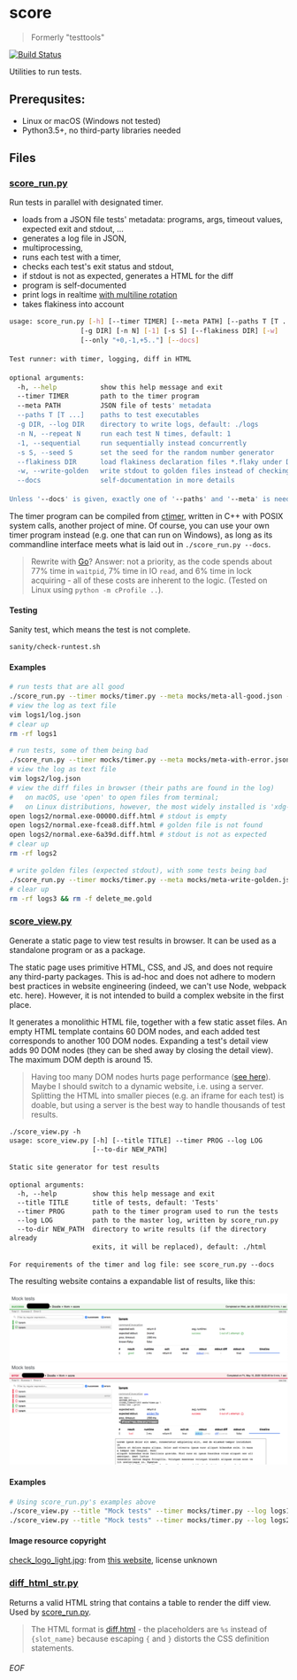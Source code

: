 # score
> Formerly "testtools"

[![Build Status](https://travis-ci.org/Leedehai/score.svg?branch=master)](https://travis-ci.org/Leedehai/score)

Utilities to run tests.

## Prerequsites:
- Linux or macOS (Windows not tested)
- Python3.5+, no third-party libraries needed

## Files

### [score_run.py](score_run.py)

Run tests in parallel with designated timer.
- loads from a JSON file tests' metadata: programs, args, timeout values, expected exit and stdout, ...
- generates a log file in JSON,
- multiprocessing,
- runs each test with a timer,
- checks each test's exit status and stdout,
- if stdout is not as expected, generates a HTML for the diff
- program is self-documented
- print logs in realtime [with multiline rotation](img/multiline-rotation.md)
- takes flakiness into account

```sh
usage: score_run.py [-h] [--timer TIMER] [--meta PATH] [--paths T [T ...]]
                  [-g DIR] [-n N] [-1] [-s S] [--flakiness DIR] [-w]
                  [--only "+0,-1,+5.."] [--docs]

Test runner: with timer, logging, diff in HTML

optional arguments:
  -h, --help           show this help message and exit
  --timer TIMER        path to the timer program
  --meta PATH          JSON file of tests' metadata
  --paths T [T ...]    paths to test executables
  -g DIR, --log DIR    directory to write logs, default: ./logs
  -n N, --repeat N     run each test N times, default: 1
  -1, --sequential     run sequentially instead concurrently
  -s S, --seed S       set the seed for the random number generator
  --flakiness DIR      load flakiness declaration files *.flaky under DIR
  -w, --write-golden   write stdout to golden files instead of checking
  --docs               self-documentation in more details

Unless '--docs' is given, exactly one of '--paths' and '--meta' is needed.
```

The timer program can be compiled from [ctimer](https://github.com/Leedehai/ctimer),
written in C++ with POSIX system calls, another project of mine. Of course, you
can use your own timer program instead (e.g. one that can run on Windows), as
long as its commandline interface meets what is laid out in
`./score_run.py --docs`.

> Rewrite with [Go](https://golang.org)? Answer: not a priority, as the code
spends about 77% time in `waitpid`, 7% time in IO `read`, and 6% time in lock
acquiring - all of these costs are inherent to the logic. (Tested on Linux using
`python -m cProfile ..`).

#### Testing
Sanity test, which means the test is not complete.

```sh
sanity/check-runtest.sh
```

#### Examples
```sh
# run tests that are all good
./score_run.py --timer mocks/timer.py --meta mocks/meta-all-good.json -g logs1
# view the log as text file
vim logs1/log.json
# clear up
rm -rf logs1
```

```sh
# run tests, some of them being bad
./score_run.py --timer mocks/timer.py --meta mocks/meta-with-error.json -g logs2
# view the log as text file
vim logs2/log.json
# view the diff files in browser (their paths are found in the log)
#   on macOS, use 'open' to open files from terminal;
#   on Linux distributions, however, the most widely installed is 'xdg-open'
open logs2/normal.exe-00000.diff.html # stdout is empty
open logs2/normal.exe-fcea8.diff.html # golden file is not found
open logs2/normal.exe-6a39d.diff.html # stdout is not as expected
# clear up
rm -rf logs2
```

```sh
# write golden files (expected stdout), with some tests being bad
./score_run.py --timer mocks/timer.py --meta mocks/meta-write-golden.json -g logs3 -w
# clear up
rm -rf logs3 && rm -f delete_me.gold
```

### [score_view.py](score_view.py)

Generate a static page to view test results in browser.
It can be used as a standalone program or as a package.

The static page uses primitive HTML, CSS, and JS, and does not
require any third-party packages. This is ad-hoc and does not adhere
to modern best practices in website engineering (indeed, we can't use
Node, webpack etc. here). However, it is not intended to build a
complex website in the first place.

It generates a monolithic HTML file, together with a few static asset files. An
empty HTML template contains 60 DOM nodes, and each added test corresponds to
another 100 DOM nodes. Expanding a test's detail view adds 90 DOM nodes (they
can be shed away by closing the detail view). The maximum DOM depth is around
15.

> Having too many DOM nodes hurts page performance
([see here](https://web.dev/dom-size/)). Maybe I should switch to a dynamic
website, i.e. using a server. Splitting the HTML into smaller pieces (e.g. an
iframe for each test) is doable, but using a server is the best way to handle
thousands of test results.

```
./score_view.py -h
usage: score_view.py [-h] [--title TITLE] --timer PROG --log LOG
                     [--to-dir NEW_PATH]

Static site generator for test results

optional arguments:
  -h, --help         show this help message and exit
  --title TITLE      title of tests, default: 'Tests'
  --timer PROG       path to the timer program used to run the tests
  --log LOG          path to the master log, written by score_run.py
  --to-dir NEW_PATH  directory to write results (if the directory already
                     exits, it will be replaced), default: ./html

For requirements of the timer and log file: see score_run.py --docs
```

The resulting website contains a expandable list of results, like this:

![score_view_example_1.png](./score_view_example_1.png)
![score_view_example_2.png](./score_view_example_2.png)

#### Examples
```sh
# Using score_run.py's examples above
./score_view.py --title "Mock tests" --timer mocks/timer.py --log logs1/log.json --to-dir logs1/html
./score_view.py --title "Mock tests" --timer mocks/timer.py --log logs2/log.json --to-dir logs2/html
```

#### Image resource copyright

[check_logo_light.jpg](static/img/check_logo_light.jpg): from
[this website](https://www.pinterest.com/pin/368802656984876731/), license
unknown

### [diff_html_str.py](diff_html_str.py)

Returns a valid HTML string that contains a table to render the diff view. Used
by [score_run.py](score_run.py).
> The HTML format is [diff.html](diff.html) - the placeholders are `%s` instead
of `{slot_name}` because escaping `{` and `}` distorts the CSS definition
statements.

###### EOF
